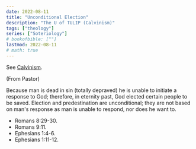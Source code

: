```yaml
---
date: 2022-08-11
title: "Unconditional Election"
description: "The U of TULIP (Calvinism)"
tags: ["theology"]
series: ["Soteriology"]
# bookofbible: [""]
lastmod: 2022-08-11
# math: true
---
```


See [Calvinism](/calvinism/).

(From Pastor)

Because man is dead in sin (totally depraved) he is unable to initiate a response to God; therefore, in eternity past, God elected certain people to be saved. Election and predestination are unconditional; they are not based on man's response as man is unable to respond, nor does he want to.

- Romans 8:29-30.
- Romans 9:11.
- Ephesians 1:4-6.
- Ephesians 1:11-12.
